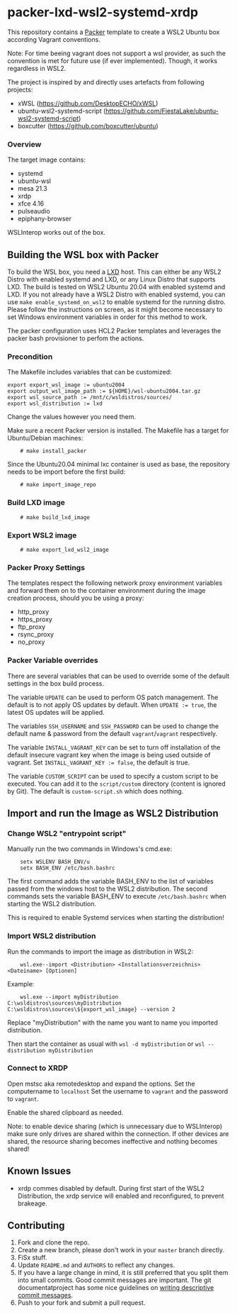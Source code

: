 # packer-lxd-wsl2-systemd-xrdp

This repository contains a [Packer](https://packer.io/) template to create a WSL2 Ubuntu box according Vagrant conventions.

Note: For time beeing vagrant does not support a wsl provider, as such the convention is met for future use (if ever implemented). Though, it works regardless in WSL2.

The project is inspired by and directly uses artefacts from following projects:
- xWSL (https://github.com/DesktopECHO/xWSL)
- ubuntu-wsl2-systemd-script (https://github.com/FiestaLake/ubuntu-wsl2-systemd-script)
- boxcutter (https://github.com/boxcutter/ubuntu)

### Overview

The target image contains:
- systemd
- ubuntu-wsl
- mesa 21.3
- xrdp 
- xfce 4.16
- pulseaudio
- epiphany-browser

WSLInterop works out of the box.

## Building the WSL box with Packer

To build the WSL box, you need a [LXD](https://linuxcontainers.org) host. This can either be any WSL2 Distro with enabled systemd and LXD, or any Linux Distro that supports LXD. The build is tested on WSL2 Ubuntu 20.04 with enabled systemd and LXD. If you not already have a WSL2 Distro with enabled systemd, you can use `make enable_systemd_on_wsl2` to enable systemd for the running distro. Please follow the instructions on screen, as it might become necessary to set Windows environment variables in order for this method to work.


The packer configuration uses HCL2 Packer templates and leverages the packer bash provisioner to perfom the actions.

### Precondition

The Makefile includes variables that can be customized:

```
export export_wsl_image := ubuntu2004
export output_wsl_image_path := ${HOME}/wsl-ubuntu2004.tar.gz
export wsl_source_path := /mnt/c/wsldistros/sources/
export wsl_distribution := lxd
```

Change the values however you need them.

Make sure a recent Packer version is installed. The Makefile has a target for Ubuntu/Debian machines:

```
    # make install_packer
```
Since the Ubuntu20.04 minimal lxc container is used as base, the repository needs to be import before the first build:

```
    # make import_image_repo
```

### Build LXD image

```
    # make build_lxd_image
```

### Export WSL2 image

```
    # make export_lxd_wsl2_image
```
### Packer Proxy Settings

The templates respect the following network proxy environment variables
and forward them on to the container environment during the image creation
process, should you be using a proxy:

* http_proxy
* https_proxy
* ftp_proxy
* rsync_proxy
* no_proxy

### Packer Variable overrides

There are several variables that can be used to override some of the default
settings in the box build process. 

The variable `UPDATE` can be used to perform OS patch management.  The
default is to not apply OS updates by default.  When `UPDATE := true`,
the latest OS updates will be applied.

The variables `SSH_USERNAME` and `SSH_PASSWORD` can be used to change the
 default name & password from the default `vagrant`/`vagrant` respectively.

The variable `INSTALL_VAGRANT_KEY` can be set to turn off installation of the
default insecure vagrant key when the image is being used outside of vagrant.
Set `INSTALL_VAGRANT_KEY := false`, the default is true.

The variable `CUSTOM_SCRIPT` can be used to specify a custom script
to be executed. You can add it to the `script/custom` directory (content
is ignored by Git).
The default is `custom-script.sh` which does nothing.

## Import and run the Image as WSL2 Distribution
### Change WSL2 "entrypoint script"
Manually run the two commands in Windows's cmd.exe:

```
    setx WSLENV BASH_ENV/u
    setx BASH_ENV /etc/bash.bashrc
```
The first command adds the variable BASH_ENV to the list of variables passed from the windows host to the WSL2 distribution.
The second commands sets the variable BASH_ENV to execute `/etc/bash.bashrc` when starting the WSL2 distribution.

This is required to enable Systemd services when starting the distribution!

### Import WSL2 distribution
Run the commands to import the image as distribution in WSL2:

```
    wsl.exe--import <Distribution> <Installationsverzeichnis> <Dateiname> [Optionen]
```

Example:

```
    wsl.exe --import myDistribution  C:\wsldistros\sources\myDistribution C:\wsldistros\sources\${export_wsl_image} --version 2
```
Replace "myDistribution" with the name you want to name you imported distribution.

Then start the container as usual with `wsl -d myDistribution` or `wsl --distribution myDistribution`

### Connect to XRDP
Open mstsc aka remotedesktop and expand the options. Set the computername to `localhost`
Set the username to `vagrant` and the password to `vagrant`.

Enable the shared clipboard as needed.

Note: to enable device sharing (which is unnecessary due to WSLInterop) make sure only drives are shared within the connection.
If other devices are shared, the resource sharing becomes ineffective and nothing becomes shared!


## Known Issues

- xrdp commes disabled by default. During first start of the WSL2 Distribution, the xrdp service will enabled and reconfigured, to prevent brakeage.

## Contributing

1. Fork and clone the repo.
2. Create a new branch, please don't work in your `master` branch directly.
3. FiSx stuff.
4. Update `README.md` and `AUTHORS` to reflect any changes.
5. If you have a large change in mind, it is still preferred that you split them into small commits.  Good commit messages are important.  The git documentatproject has some nice guidelines on [writing descriptive commit messages](http://git-scm.com/book/ch5-2.html#Commit-Guidelines).
6. Push to your fork and submit a pull request.

